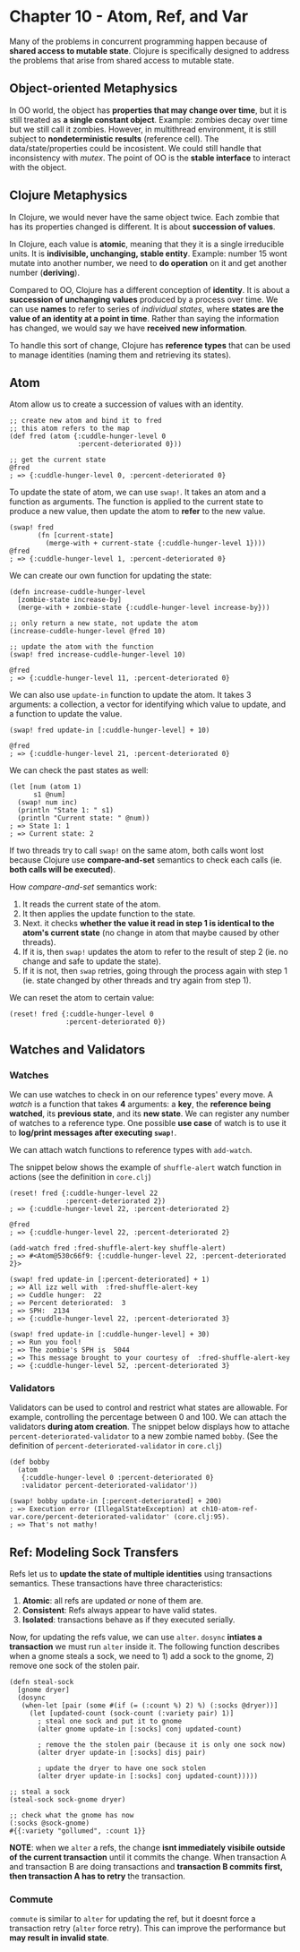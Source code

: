 # Chapter 10 - Atom, Ref, and Var

Many of the problems in concurrent programming happen because of **shared access to mutable state**. Clojure is specifically designed to address the problems that arise from shared access to mutable state.

## Object-oriented Metaphysics

In OO world, the object has **properties that may change over time**, but it is still treated as **a single constant object**. Example: zombies decay over time but we still call it zombies. However, in multithread environment, it is still subject to **nondeterministic results** (reference cell). The data/state/properties could be incosistent. We could still handle that inconsistency with *mutex*. The point of OO is the **stable interface** to interact with the object.

## Clojure Metaphysics

In Clojure, we would never have the same object twice. Each zombie that has its properties changed is different. It is about **succession of values**.

In Clojure, each value is **atomic**, meaning that they it is a single irreducible units. It is **indivisible, unchanging, stable entity**. Example: number 15 wont mutate into another number, we need to **do operation** on it and get another number (**deriving**).

Compared to OO, Clojure has a different conception of **identity**. It is about a **succession of unchanging values** produced by a process over time. We can use **names** to refer to series of *individual states*, where **states are the value of an identity at a point in time**. Rather than saying the information has changed, we would say we have **received new information**.

To handle this sort of change, Clojure has **reference types** that can be used to manage identities (naming them and retrieving its states).

## Atom

Atom allow us to create a succession of values with an identity.
```
;; create new atom and bind it to fred
;; this atom refers to the map
(def fred (atom {:cuddle-hunger-level 0
                 :percent-deteriorated 0}))
                 
;; get the current state
@fred
; => {:cuddle-hunger-level 0, :percent-deteriorated 0}
```

To update the state of atom, we can use `swap!`. It takes an atom and a function as arguments. The function is applied to the current state to produce a new value, then update the atom to **refer** to the new value.

```
(swap! fred
       (fn [current-state]
         (merge-with + current-state {:cuddle-hunger-level 1})))
@fred
; => {:cuddle-hunger-level 1, :percent-deteriorated 0}
```

We can create our own function for updating the state:

```
(defn increase-cuddle-hunger-level
  [zombie-state increase-by]
  (merge-with + zombie-state {:cuddle-hunger-level increase-by}))

;; only return a new state, not update the atom
(increase-cuddle-hunger-level @fred 10)

;; update the atom with the function
(swap! fred increase-cuddle-hunger-level 10)

@fred
; => {:cuddle-hunger-level 11, :percent-deteriorated 0}
```

We can also use `update-in` function to update the atom. It takes 3 arguments: a collection, a vector for identifying which value to update, and a function to update the value.

```
(swap! fred update-in [:cuddle-hunger-level] + 10)

@fred
; => {:cuddle-hunger-level 21, :percent-deteriorated 0}
```
We can check the past states as well:

```
(let [num (atom 1)
      s1 @num]
  (swap! num inc)
  (println "State 1: " s1)
  (println "Current state: " @num))
; => State 1: 1
; => Current state: 2
```

If two threads try to call `swap!` on the same atom, both calls wont lost because Clojure use **compare-and-set** semantics to check each calls (ie. **both calls will be executed**).

How *compare-and-set* semantics work:
1. It reads the current state of the atom.
2. It then applies the update function to the state.
3. Next. it checks **whether the value it read in step 1 is identical to the atom's current state** (no change in atom that maybe caused by other threads).
4. If it is, then `swap!` updates the atom to refer to the result of step 2 (ie. no change and safe to update the state).
5. If it is not, then `swap` retries, going through the process again with step 1 (ie. state changed by other threads and try again from step 1).

We can reset the atom to certain value:
 
```
(reset! fred {:cuddle-hunger-level 0
              :percent-deteriorated 0})
```

## Watches and Validators

### Watches
We can use watches to check in on our reference types' every move. A *watch* is a function that takes **4** arguments: a **key**, the **reference being watched**, its **previous state**, and its **new state**. We can register any number of watches to a reference type. One possible **use case** of watch is to use it to **log/print messages after executing `swap!`**.

We can attach watch functions to reference types with `add-watch`.

The snippet below shows the example of `shuffle-alert` watch function in actions (see the definition in `core.clj`)
```
(reset! fred {:cuddle-hunger-level 22
              :percent-deteriorated 2})
; => {:cuddle-hunger-level 22, :percent-deteriorated 2}

@fred
; => {:cuddle-hunger-level 22, :percent-deteriorated 2}

(add-watch fred :fred-shuffle-alert-key shuffle-alert)
; => #<Atom@530c66f9: {:cuddle-hunger-level 22, :percent-deteriorated 2}>

(swap! fred update-in [:percent-deteriorated] + 1)
; => All izz well with  :fred-shuffle-alert-key
; => Cuddle hunger:  22
; => Percent deteriorated:  3
; => SPH:  2134
; => {:cuddle-hunger-level 22, :percent-deteriorated 3}

(swap! fred update-in [:cuddle-hunger-level] + 30)
; => Run you fool!
; => The zombie's SPH is  5044
; => This message brought to your courtesy of  :fred-shuffle-alert-key
; => {:cuddle-hunger-level 52, :percent-deteriorated 3}
```

### Validators

Validators can be used to control and restrict what states are allowable. For example, controlling the percentage between 0 and 100. We can attach the validators **during atom creation**. The snippet below displays how to attache `percent-deteriorated-validator` to a new zombie named `bobby`. (See the definition of `percent-deteriorated-validator` in `core.clj`)
```
(def bobby
  (atom
   {:cuddle-hunger-level 0 :percent-deteriorated 0}
   :validator percent-deteriorated-validator'))
   
(swap! bobby update-in [:percent-deteriorated] + 200)
; => Execution error (IllegalStateException) at ch10-atom-ref-var.core/percent-deteriorated-validator' (core.clj:95).
; => That's not mathy!
```

## Ref: Modeling Sock Transfers

Refs let us to **update the state of multiple identities** using transactions semantics. These transactions have three characteristics:
1. **Atomic**: all refs are updated *or* none of them are.
2. **Consistent**: Refs always appear to have valid states.
3. **Isolated**: transactions behave as if they executed serially.

Now, for updating the refs value, we can use `alter`. `dosync` **intiates a transaction** we must run `alter` inside it. The following function describes when a gnome steals a sock, we need to 1) add a sock to the gnome, 2) remove one sock of the stolen pair.
```
(defn steal-sock
  [gnome dryer]
  (dosync
   (when-let [pair (some #(if (= (:count %) 2) %) (:socks @dryer))]
     (let [updated-count (sock-count (:variety pair) 1)]
       ; steal one sock and put it to gnome
       (alter gnome update-in [:socks] conj updated-count)

       ; remove the the stolen pair (because it is only one sock now)
       (alter dryer update-in [:socks] disj pair)

       ; update the dryer to have one sock stolen
       (alter dryer update-in [:socks] conj updated-count)))))

;; steal a sock
(steal-sock sock-gnome dryer)

;; check what the gnome has now
(:socks @sock-gnome)
#{{:variety "gollumed", :count 1}}
```

**NOTE**: when we `alter` a refs, the change **isnt immediately visibile outside of the current transaction** until it commits the change. When transaction A and transaction B are doing transactions and **transaction B commits first, then transaction A has to retry** the transaction.

### Commute
`commute` is similar to `alter` for updating the ref, but it doesnt force a transaction retry (`alter` force retry). This can improve the performance but **may result in invalid state**.
